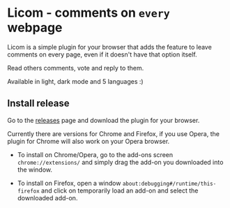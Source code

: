 # Licom - comments on `every` webpage

Licom is a simple plugin for your browser that adds the feature to leave comments on every page, even if it doesn't have that option itself.

Read others comments, vote and reply to them.

Available in light, dark mode and 5 languages :)

## Install release

Go to the [releases](https://github.com/skorotkiewicz/Licom/releases) page and download the plugin for your browser.

Currently there are versions for Chrome and Firefox, if you use Opera, the plugin for Chrome will also work on your Opera browser.

- To install on Chrome/Opera, go to the add-ons screen `chrome://extensions/` and simply drag the add-on you downloaded into the window.

- To install on Firefox, open a window `about:debugging#/runtime/this-firefox` and click on temporarily load an add-on and select the downloaded add-on.
